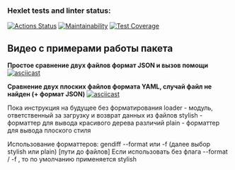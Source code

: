 ### Hexlet tests and linter status:
[![Actions Status](https://github.com/AstrellaNe/python-project-50/actions/workflows/hexlet-check.yml/badge.svg)](https://github.com/AstrellaNe/python-project-50/actions)
[![Maintainability](https://api.codeclimate.com/v1/badges/a8b02b8e203dc4a94661/maintainability)](https://codeclimate.com/github/AstrellaNe/python-project-50/maintainability)
[![Test Coverage](https://api.codeclimate.com/v1/badges/a8b02b8e203dc4a94661/test_coverage)](https://codeclimate.com/github/AstrellaNe/python-project-50/test_coverage)


## Видео с примерами работы пакета

**Простое сравнение двух файлов формат JSON и вызов помощи**
[![asciicast](https://asciinema.org/a/DfCMzLrpG3Gc2JdQ4WinhhCPD.svg)](https://asciinema.org/a/DfCMzLrpG3Gc2JdQ4WinhhCPD)

**Cравнение двух плоских файлов формата YAML, случай файл не найден (+ формат JSON)**
[![asciicast](https://asciinema.org/a/cIO7yVg654FZzgUvCy3xPdyfp.svg)](https://asciinema.org/a/cIO7yVg654FZzgUvCy3xPdyfp)


Пока инструкция на будущее без форматирования
loader - модуль, ответственный за загрузку и возврат данных из файлов
stylish - форматтер для вывода красивого дерева различий
plain - форматтер для вывода плоского стиля

Использование форматтеров:
gendiff --format или -f (далее выбор stylish или plain) [пути до файлов]
Если использовать без флага --format / -f , то по умолчанию применяется stylish